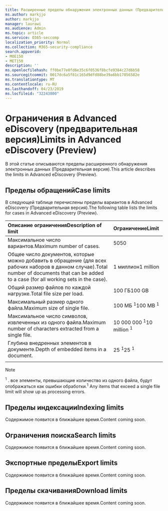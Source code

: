 ```yaml
---
title: Расширенные пределы обнаружения электронных данных (Предварительная версия)
ms.author: markjjo
author: markjjo
manager: laurawi
ms.audience: Admin
ms.topic: article
ms.service: O365-seccomp
localization_priority: Normal
ms.collection: M365-security-compliance
search.appverid:
- MOE150
- MET150
description: ''
ms.openlocfilehash: ff0be77e0fd6e35c6f0536f8bcfe9384c27d6b58
ms.sourcegitcommit: 0017dc6a5f81c165d9dfd88be39a6bb17856582e
ms.translationtype: MT
ms.contentlocale: ru-RU
ms.lasthandoff: 04/23/2019
ms.locfileid: "32243800"
---
```

# <a name="limits-in-advanced-ediscovery-preview"></a><span data-ttu-id="4ccf7-102">Ограничения в Advanced eDiscovery (предварительная версия)</span><span class="sxs-lookup"><span data-stu-id="4ccf7-102">Limits in Advanced eDiscovery (Preview)</span></span>

<span data-ttu-id="4ccf7-103">В этой статье описываются пределы расширенного обнаружения электронных данных (Предварительная версия).</span><span class="sxs-lookup"><span data-stu-id="4ccf7-103">This article describes the limits in Advanced eDiscovery (Preview).</span></span>

## <a name="case-limits"></a><span data-ttu-id="4ccf7-104">Пределы обращений</span><span class="sxs-lookup"><span data-stu-id="4ccf7-104">Case limits</span></span>

<span data-ttu-id="4ccf7-105">В следующей таблице перечислены пределы вариантов в Advanced eDiscovery (Предварительная версия).</span><span class="sxs-lookup"><span data-stu-id="4ccf7-105">The following table lists the limits for cases in Advanced eDiscovery (Preview).</span></span>

|<span data-ttu-id="4ccf7-106">**Описание ограничения**</span><span class="sxs-lookup"><span data-stu-id="4ccf7-106">**Description of limit**</span></span>|<span data-ttu-id="4ccf7-107">**Ограничение**</span><span class="sxs-lookup"><span data-stu-id="4ccf7-107">**Limit**</span></span>|
  |:-----|:-----|
  |<span data-ttu-id="4ccf7-108">Максимальное число вариантов.</span><span class="sxs-lookup"><span data-stu-id="4ccf7-108">Maximum number of cases.</span></span>  <br/> |<span data-ttu-id="4ccf7-109">50</span><span class="sxs-lookup"><span data-stu-id="4ccf7-109">50</span></span>  <br/> |
  |<span data-ttu-id="4ccf7-110">Общее число документов, которые можно добавить в обращение (для всех рабочих наборов в данном случае).</span><span class="sxs-lookup"><span data-stu-id="4ccf7-110">Total number of documents that can be added to a case (for all working sets in the case).</span></span>  <br/> |<span data-ttu-id="4ccf7-111">1 миллион</span><span class="sxs-lookup"><span data-stu-id="4ccf7-111">1 million</span></span>  <br/> |
  |<span data-ttu-id="4ccf7-112">Общий размер файлов по каждой нагрузке.</span><span class="sxs-lookup"><span data-stu-id="4ccf7-112">Total file size per load.</span></span>  <br/> |<span data-ttu-id="4ccf7-113">100 ГБ</span><span class="sxs-lookup"><span data-stu-id="4ccf7-113">100 GB</span></span>  <br/> |
  |<span data-ttu-id="4ccf7-114">Максимальный размер одного файла.</span><span class="sxs-lookup"><span data-stu-id="4ccf7-114">Maximum size of single file.</span></span>   <br/> |<span data-ttu-id="4ccf7-115">100 МБ <sup>1</sup></span><span class="sxs-lookup"><span data-stu-id="4ccf7-115">100 MB <sup>1</sup></span></span> <br/> |
  |<span data-ttu-id="4ccf7-116">Максимальное число символов, извлеченных из одного файла.</span><span class="sxs-lookup"><span data-stu-id="4ccf7-116">Maximum number of characters extracted from a single file.</span></span>  <br/> |<span data-ttu-id="4ccf7-117">10 000 000 <sup>1</sup></span><span class="sxs-lookup"><span data-stu-id="4ccf7-117">10 million <sup>1</sup></span></span> <br/> |
  |<span data-ttu-id="4ccf7-118">Глубина внедренных элементов в документе.</span><span class="sxs-lookup"><span data-stu-id="4ccf7-118">Depth of embedded items in a document.</span></span>  <br/> |<span data-ttu-id="4ccf7-119">25 <sup>1</sup></span><span class="sxs-lookup"><span data-stu-id="4ccf7-119">25 <sup>1</sup></span></span> <br/> |
|||
 > [!NOTE]
> <span data-ttu-id="4ccf7-120"><sup>1</sup> . все элементы, превышающие количество из одного файла, будут отображаться как ошибки обработки.</span><span class="sxs-lookup"><span data-stu-id="4ccf7-120"><sup>1</sup> Any items that exceed a single file limit will show up as processing errors.</span></span> 

## <a name="indexing-limits"></a><span data-ttu-id="4ccf7-121">Пределы индексации</span><span class="sxs-lookup"><span data-stu-id="4ccf7-121">Indexing limits</span></span>

<span data-ttu-id="4ccf7-122">Содержимое появится в ближайшее время.</span><span class="sxs-lookup"><span data-stu-id="4ccf7-122">Content coming soon.</span></span>

## <a name="search-limits"></a><span data-ttu-id="4ccf7-123">Ограничения поиска</span><span class="sxs-lookup"><span data-stu-id="4ccf7-123">Search limits</span></span>

<span data-ttu-id="4ccf7-124">Содержимое появится в ближайшее время.</span><span class="sxs-lookup"><span data-stu-id="4ccf7-124">Content coming soon.</span></span>

## <a name="export-limits"></a><span data-ttu-id="4ccf7-125">Экспортные пределы</span><span class="sxs-lookup"><span data-stu-id="4ccf7-125">Export limits</span></span>

<span data-ttu-id="4ccf7-126">Содержимое появится в ближайшее время.</span><span class="sxs-lookup"><span data-stu-id="4ccf7-126">Content coming soon.</span></span>

## <a name="download-limits"></a><span data-ttu-id="4ccf7-127">Пределы скачивания</span><span class="sxs-lookup"><span data-stu-id="4ccf7-127">Download limits</span></span>

<span data-ttu-id="4ccf7-128">Содержимое появится в ближайшее время.</span><span class="sxs-lookup"><span data-stu-id="4ccf7-128">Content coming soon.</span></span>

